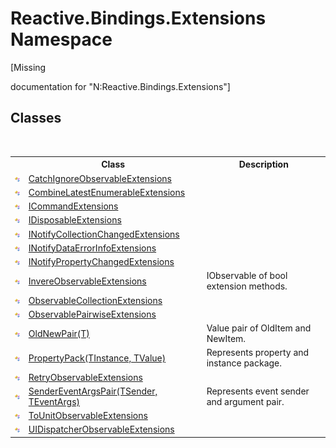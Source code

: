 # Reactive.Bindings.Extensions Namespace
 

\[Missing <summary> documentation for "N:Reactive.Bindings.Extensions"\]


## Classes
&nbsp;<table><tr><th></th><th>Class</th><th>Description</th></tr><tr><td>![Public class](media/pubclass.gif "Public class")</td><td><a href="528e919e-b8ce-cc50-ff36-e588798bf505">CatchIgnoreObservableExtensions</a></td><td /></tr><tr><td>![Public class](media/pubclass.gif "Public class")</td><td><a href="1832a1e6-5a6b-fec1-addc-5ed98be0cb4d">CombineLatestEnumerableExtensions</a></td><td /></tr><tr><td>![Public class](media/pubclass.gif "Public class")</td><td><a href="0e6391a0-a66d-8cca-0e36-3886a8101690">ICommandExtensions</a></td><td /></tr><tr><td>![Public class](media/pubclass.gif "Public class")</td><td><a href="0b3b94df-05d8-6128-b9f2-16dadcd1ada6">IDisposableExtensions</a></td><td /></tr><tr><td>![Public class](media/pubclass.gif "Public class")</td><td><a href="848d6ef8-d3f6-df58-c2e5-19d797b2ecb7">INotifyCollectionChangedExtensions</a></td><td /></tr><tr><td>![Public class](media/pubclass.gif "Public class")</td><td><a href="f7ad1383-5f2f-9860-9c51-523818246382">INotifyDataErrorInfoExtensions</a></td><td /></tr><tr><td>![Public class](media/pubclass.gif "Public class")</td><td><a href="75b4aa8b-1a1b-695d-75e8-c258133da5f3">INotifyPropertyChangedExtensions</a></td><td /></tr><tr><td>![Public class](media/pubclass.gif "Public class")</td><td><a href="864699d5-1783-ded1-d515-89cd4f82509e">InvereObservableExtensions</a></td><td>
IObservable of bool extension methods.</td></tr><tr><td>![Public class](media/pubclass.gif "Public class")</td><td><a href="a257b6fe-f47a-21f9-8667-208190ca419d">ObservableCollectionExtensions</a></td><td /></tr><tr><td>![Public class](media/pubclass.gif "Public class")</td><td><a href="7f783d94-ab03-5649-423e-c1f3d54818fe">ObservablePairwiseExtensions</a></td><td /></tr><tr><td>![Public class](media/pubclass.gif "Public class")</td><td><a href="331c93c8-ce0e-1a5a-718c-16e1f7e7c431">OldNewPair(T)</a></td><td>
Value pair of OldItem and NewItem.</td></tr><tr><td>![Public class](media/pubclass.gif "Public class")</td><td><a href="8287f5ee-b543-5904-fc65-64f2088bc67d">PropertyPack(TInstance, TValue)</a></td><td>
Represents property and instance package.</td></tr><tr><td>![Public class](media/pubclass.gif "Public class")</td><td><a href="086e0292-f46d-b705-c375-720700dc1231">RetryObservableExtensions</a></td><td /></tr><tr><td>![Public class](media/pubclass.gif "Public class")</td><td><a href="53b94d61-5b3f-9776-4c59-0809501dff7d">SenderEventArgsPair(TSender, TEventArgs)</a></td><td>
Represents event sender and argument pair.</td></tr><tr><td>![Public class](media/pubclass.gif "Public class")</td><td><a href="d0674aaf-987e-d41a-a94f-e37e4302042f">ToUnitObservableExtensions</a></td><td /></tr><tr><td>![Public class](media/pubclass.gif "Public class")</td><td><a href="26458701-17fe-9e62-7a0e-ad350051a45c">UIDispatcherObservableExtensions</a></td><td /></tr></table>&nbsp;
